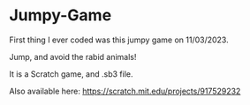 # Jumpy-Game
First thing I ever coded was this jumpy game on 11/03/2023.

Jump, and avoid the rabid animals!

It is a Scratch game, and .sb3 file.

Also available here: https://scratch.mit.edu/projects/917529232
